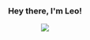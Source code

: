 <div align="center">
  <h3>Hey there, I'm Leo!</h3>  
  <img src="https://github-readme-stats.vercel.app/api/wakatime?username=leo&api_domain=wakapi.bigraccoon.monster&bg_color=1A202C&title_color=aa88ff&icon_color=2F855A&text_color=ffffff&custom_title=Week%20Stats&layout=compact" />
</div>
